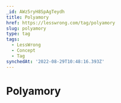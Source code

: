 ```yaml
---
_id: AWz5ryH8SpAgTeydh
title: Polyamory
href: https://lesswrong.com/tag/polyamory
slug: polyamory
type: tag
tags:
  - LessWrong
  - Concept
  - Tag
synchedAt: '2022-08-29T10:48:16.393Z'
---
```


# Polyamory
